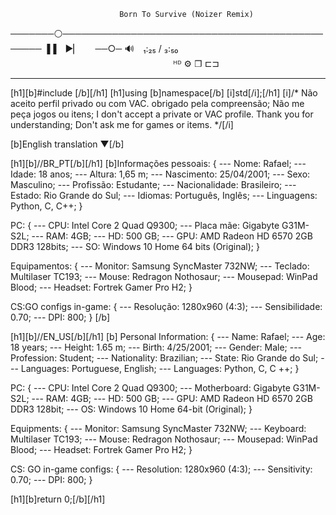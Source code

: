     ⠀⠀⠀⠀⠀⠀⠀⠀⠀⠀⠀⠀⠀⠀⠀⠀⠀⠀⠀⠀Born To Survive (Noizer Remix)
───────⚪───────────────────────────────────────────────
  ▐▐ ⠀►▏ ⠀⠀──○─ 🔊 ⠀₁:₂₅ / ₃:₅₀ ⠀⠀ ⠀⠀⠀⠀⠀⠀⠀⠀⠀⠀⠀⠀⠀⠀⠀⠀⠀⠀⠀⠀⠀⠀⠀⠀⠀   ᴴᴰ ⚙ ❐ ⊏⊐
________________________________________________________________________

[h1][b]#include <iostream>[/b][/h1]
[h1]using [b]namespace[/b] [i]std[/i];[/h1]
[i]/* Não aceito perfil privado ou com VAC. obrigado pela compreensão;
Não me peça jogos ou itens;
I don't accept a private or VAC profile. Thank you for understanding;
Don't ask me for games or items. */[/i]

[b]English translation ▼[/b]

[h1][b]//BR_PT[/b][/h1]
[b]Informações pessoais:
{
--- Nome: Rafael;
--- Idade: 18 anos;
--- Altura: 1,65 m;
--- Nascimento: 25/04/2001;
--- Sexo: Masculino;
--- Profissão: Estudante;
--- Nacionalidade: Brasileiro;
--- Estado: Rio Grande do Sul;
--- Idiomas: Português, Inglês;
--- Linguagens: Python, C, C++;
}

PC:
{
--- CPU: Intel Core 2 Quad Q9300;
--- Placa mãe: Gigabyte G31M-S2L;
--- RAM: 4GB;
--- HD: 500 GB;
--- GPU:  AMD Radeon HD 6570 2GB DDR3 128bits;
--- SO:  Windows 10 Home 64 bits (Original);
}

Equipamentos:
{
--- Monitor: Samsung SyncMaster 732NW;
--- Teclado: Multilaser TC193;
--- Mouse: Redragon Nothosaur;
--- Mousepad: WinPad Blood;
--- Headset: Fortrek Gamer Pro H2;
}

CS:GO configs in-game:
{
--- Resolução: 1280x960 (4:3);
--- Sensibilidade: 0.70;
--- DPI: 800;
}
[/b]

[h1][b]//EN_US[/b][/h1]
[b] Personal Information:
{
--- Name: Rafael;
--- Age: 18 years;
--- Height: 1.65 m;
--- Birth: 4/25/2001;
--- Gender: Male;
--- Profession: Student;
--- Nationality: Brazilian;
--- State: Rio Grande do Sul;
--- Languages: Portuguese, English;
--- Languages: Python, C, C ++;
}

PC:
{
--- CPU: Intel Core 2 Quad Q9300;
--- Motherboard: Gigabyte G31M-S2L;
--- RAM: 4GB;
--- HD: 500 GB;
--- GPU: AMD Radeon HD 6570 2GB DDR3 128bit;
--- OS: Windows 10 Home 64-bit (Original);
}

Equipments:
{
--- Monitor: Samsung SyncMaster 732NW;
--- Keyboard: Multilaser TC193;
--- Mouse: Redragon Nothosaur;
--- Mousepad: WinPad Blood;
--- Headset: Fortrek Gamer Pro H2;
}

CS: GO in-game configs:
{
--- Resolution: 1280x960 (4:3);
--- Sensitivity: 0.70;
--- DPI: 800;
}

[h1][b]return 0;[/b][/h1]
